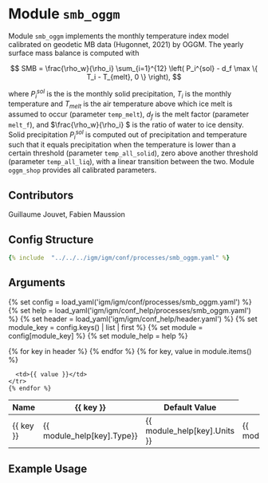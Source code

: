 # Module `smb_oggm`

Module `smb_oggm` implements the monthly temperature index model calibrated on geodetic MB data (Hugonnet, 2021) by OGGM. The yearly surface mass balance  is computed with 

$$
SMB = \frac{\rho_w}{\rho_i}  \sum_{i=1}^{12} \left( P_i^{sol} - d_f \max \{ T_i - T_{melt}, 0 \} \right),
$$

where $P_i^{sol}$ is the is the monthly solid precipitation, $T_i$ is the monthly temperature and $T_{melt}$ is the air temperature above which ice melt is assumed to occur (parameter `temp_melt`), $d_f$ is the melt factor (parameter `melt_f`), and $\frac{\rho_w}{\rho_i} $ is the ratio of water to ice density. Solid precipitation $P_i^{sol}$ is computed out of precipitation and temperature such that it equals precipitation when the temperature is lower than a certain threshold (parameter `temp_all_solid`), zero above another threshold (parameter `temp_all_liq`), with a linear transition between the two. Module `oggm_shop` provides all calibrated parameters.

## Contributors

Guillaume Jouvet, Fabien Maussion

## Config Structure  
~~~yaml
{% include  "../../../igm/igm/conf/processes/smb_oggm.yaml" %}
~~~

## Arguments
{% set config = load_yaml('igm/igm/conf/processes/smb_oggm.yaml') %}
{% set help = load_yaml('igm/igm/conf_help/processes/smb_oggm.yaml') %}
{% set header = load_yaml('igm/igm/conf_help/header.yaml') %}
{% set module_key = config.keys() | list | first %}
{% set module = config[module_key] %}
{% set module_help = help %}

<table>
  <thead>
    <tr>
      <th>Name</th>
      {% for key in header %}
      <th>{{ key }}</th>
      {% endfor %}
      <th>Default Value</th>
    </tr>
  </thead>
  <tbody>
    {% for key, value in module.items() %}
    <tr>
      <td>{{ key }}</td>
      <td>{{ module_help[key].Type}}</td>
      <!-- <td>{{ module_help[key].Units}}</td> -->
      <td><span class="math">{{ module_help[key].Units }}</span></td>
      <td>{{ module_help[key].Description}}</td>

      <td>{{ value }}</td>
    </tr>
    {% endfor %}
  </tbody>
</table>

<script type="text/javascript">
  MathJax.Hub.Queue(["Typeset", MathJax.Hub]);
</script>

## Example Usage